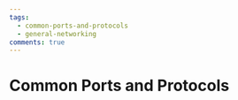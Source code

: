 ```yaml
---
tags:
  - common-ports-and-protocols
  - general-networking
comments: true
---
```

# Common Ports and Protocols